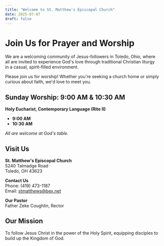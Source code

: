 ```yaml
---
title: "Welcome to St. Matthew's Episcopal Church"
date: 2025-07-07
draft: false
---
```


# Join Us for Prayer and Worship

We are a welcoming community of Jesus-followers in Toledo, Ohio, where all are invited to experience God's love through traditional Christian liturgy in a casual, spirit-filled environment. 

Please join us for worship! Whether you're seeking a church home or simply curious about faith, we'd love to meet you.

## Sunday Worship: 9:00 AM & 10:30 AM

**Holy Eucharist, Contemporary Language (Rite II)**
- **9:00 AM**
- **10:30 AM**

*All are welcome at God's table.*

## Visit Us

**St. Matthew's Episcopal Church**  
5240 Talmadge Road  
Toledo, OH 43623

**Contact Us**  
Phone: (419) 473-1187  
Email: stmatthews@bex.net

**Our Pastor**  
Father Zeke Coughlin, Rector

## Our Mission

To follow Jesus Christ in the power of the Holy Spirit, equipping disciples to build up the Kingdom of God.
